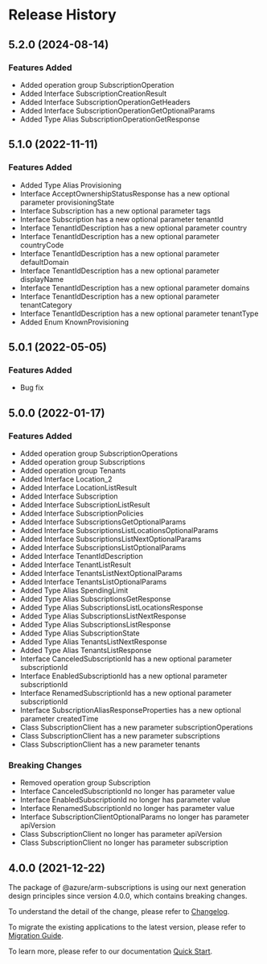 # Release History
    
## 5.2.0 (2024-08-14)
    
### Features Added

  - Added operation group SubscriptionOperation
  - Added Interface SubscriptionCreationResult
  - Added Interface SubscriptionOperationGetHeaders
  - Added Interface SubscriptionOperationGetOptionalParams
  - Added Type Alias SubscriptionOperationGetResponse
    
    
## 5.1.0 (2022-11-11)
    
### Features Added

  - Added Type Alias Provisioning
  - Interface AcceptOwnershipStatusResponse has a new optional parameter provisioningState
  - Interface Subscription has a new optional parameter tags
  - Interface Subscription has a new optional parameter tenantId
  - Interface TenantIdDescription has a new optional parameter country
  - Interface TenantIdDescription has a new optional parameter countryCode
  - Interface TenantIdDescription has a new optional parameter defaultDomain
  - Interface TenantIdDescription has a new optional parameter displayName
  - Interface TenantIdDescription has a new optional parameter domains
  - Interface TenantIdDescription has a new optional parameter tenantCategory
  - Interface TenantIdDescription has a new optional parameter tenantType
  - Added Enum KnownProvisioning
    
## 5.0.1 (2022-05-05)

### Features Added

  - Bug fix

## 5.0.0 (2022-01-17)
    
### Features Added

  - Added operation group SubscriptionOperations
  - Added operation group Subscriptions
  - Added operation group Tenants
  - Added Interface Location_2
  - Added Interface LocationListResult
  - Added Interface Subscription
  - Added Interface SubscriptionListResult
  - Added Interface SubscriptionPolicies
  - Added Interface SubscriptionsGetOptionalParams
  - Added Interface SubscriptionsListLocationsOptionalParams
  - Added Interface SubscriptionsListNextOptionalParams
  - Added Interface SubscriptionsListOptionalParams
  - Added Interface TenantIdDescription
  - Added Interface TenantListResult
  - Added Interface TenantsListNextOptionalParams
  - Added Interface TenantsListOptionalParams
  - Added Type Alias SpendingLimit
  - Added Type Alias SubscriptionsGetResponse
  - Added Type Alias SubscriptionsListLocationsResponse
  - Added Type Alias SubscriptionsListNextResponse
  - Added Type Alias SubscriptionsListResponse
  - Added Type Alias SubscriptionState
  - Added Type Alias TenantsListNextResponse
  - Added Type Alias TenantsListResponse
  - Interface CanceledSubscriptionId has a new optional parameter subscriptionId
  - Interface EnabledSubscriptionId has a new optional parameter subscriptionId
  - Interface RenamedSubscriptionId has a new optional parameter subscriptionId
  - Interface SubscriptionAliasResponseProperties has a new optional parameter createdTime
  - Class SubscriptionClient has a new parameter subscriptionOperations
  - Class SubscriptionClient has a new parameter subscriptions
  - Class SubscriptionClient has a new parameter tenants

### Breaking Changes

  - Removed operation group Subscription
  - Interface CanceledSubscriptionId no longer has parameter value
  - Interface EnabledSubscriptionId no longer has parameter value
  - Interface RenamedSubscriptionId no longer has parameter value
  - Interface SubscriptionClientOptionalParams no longer has parameter apiVersion
  - Class SubscriptionClient no longer has parameter apiVersion
  - Class SubscriptionClient no longer has parameter subscription
    
    
## 4.0.0 (2021-12-22)

The package of @azure/arm-subscriptions is using our next generation design principles since version 4.0.0, which contains breaking changes.

To understand the detail of the change, please refer to [Changelog](https://aka.ms/js-track2-changelog).

To migrate the existing applications to the latest version, please refer to [Migration Guide](https://aka.ms/js-track2-migration-guide).

To learn more, please refer to our documentation [Quick Start](https://aka.ms/azsdk/js/mgmt/quickstart).
